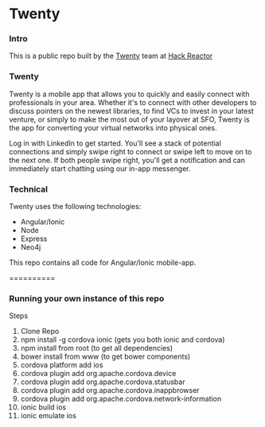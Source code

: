 Twenty
===

### Intro

This is a public repo built by the [Twenty](https://github.com/hr-twenty) team at [Hack Reactor](http://www.hackreactor.com/)

### Twenty

Twenty is a mobile app that allows you to quickly and easily connect with professionals in your area.  Whether it's to connect with other developers to discuss pointers on the newest libraries, to find VCs to invest in your latest venture, or simply to make the most out of your layover at SFO, Twenty is the app for converting your virtual networks into physical ones.

Log in with LinkedIn to get started.  You'll see a stack of potential connections and simply swipe right to connect or swipe left to move on to the next one.  If both people swipe right, you'll get a notification and can immediately start chatting using our in-app messenger.


### Technical

Twenty uses the following technologies:
  - Angular/Ionic
  - Node
  - Express
  - Neo4j

This repo contains all code for Angular/Ionic mobile-app.

==========

### Running your own instance of this repo

Steps
  1. Clone Repo
  2. npm install -g cordova ionic (gets you both ionic and cordova)
  3. npm install from root (to get all dependencies)
  4. bower install from www (to get bower components)
  5. cordova platform add ios
  6. cordova plugin add org.apache.cordova.device
  7. cordova plugin add org.apache.cordova.statusbar
  8. cordova plugin add org.apache.cordova.inappbrowser
  9. cordova plugin add org.apache.cordova.network-information
  10. ionic build ios
  11. ionic emulate ios
